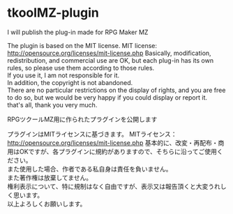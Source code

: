 # tkoolMZ-plugin
<en>
I will publish the plug-in made for RPG Maker MZ  
 
The plugin is based on the MIT license. 
MIT license: http://opensource.org/licenses/mit-license.php 
Basically, modification, redistribution, and commercial use are OK, but each plug-in has its own rules, so please use them according to those rules.  
If you use it, I am not responsible for it.  
In addition, the copyright is not abandoned.  
There are no particular restrictions on the display of rights, and you are free to do so, but we would be very happy if you could display or report it.  
that's all, thank you very much.  

<ja>
RPGツクールMZ用に作られたプラグインを公開します  
 
プラグインはMITライセンスに基づきます。 
MITライセンス：http://opensource.org/licenses/mit-license.php 
基本的に、改変・再配布・商用はOKですが、各プラグインに規約がありますので、そちらに沿ってご使用ください。  
また使用した場合、作者である私自身は責任を負いません。  
また著作権は放棄してません。  
権利表示について、特に規制はなく自由ですが、表示又は報告頂くと大変うれしく思います。  
以上よろしくお願いします。  
